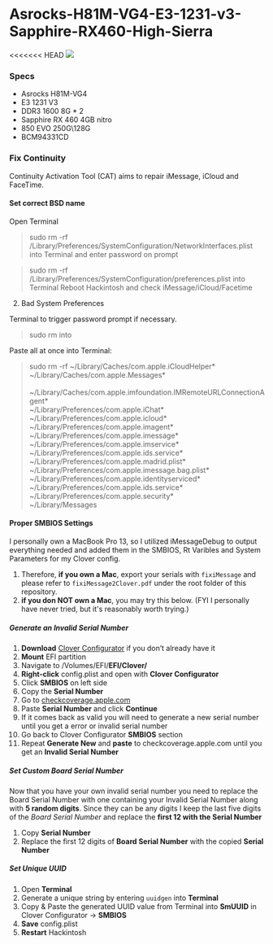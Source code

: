 # Asrocks-H81M-VG4-E3-1231-v3-Sapphire-RX460-High-Sierra

<<<<<<< HEAD
![](http://ph3zijmo3.bkt.clouddn.com/share/hackintosh.jpeg)

### Specs

- Asrocks H81M-VG4
- E3 1231 V3
- DDR3 1600 8G * 2
- Sapphire RX 460 4GB nitro 
- 850 EVO 250G\128G
- BCM94331CD 



### Fix Continuity
Continuity Activation Tool (CAT) aims to repair iMessage, iCloud and FaceTime.

#### Set correct BSD name

Open Terminal
> sudo rm -rf /Library/Preferences/SystemConfiguration/NetworkInterfaces.plist into Terminal and enter password on prompt

> sudo rm -rf /Library/Preferences/SystemConfiguration/preferences.plist into Terminal
> Reboot Hackintosh and check iMessage/iCloud/Facetime

2. Bad System Preferences

  Terminal to trigger password prompt if necessary.
> sudo rm into 

Paste all at once into Terminal:
> sudo rm -rf ~/Library/Caches/com.apple.iCloudHelper* \
> ​          ~/Library/Caches/com.apple.Messages* \
> ​          ~/Library/Caches/com.apple.imfoundation.IMRemoteURLConnectionAgent* \
> ​          ~/Library/Preferences/com.apple.iChat* \
> ​          ~/Library/Preferences/com.apple.icloud* \
> ​          ~/Library/Preferences/com.apple.imagent* \
> ​          ~/Library/Preferences/com.apple.imessage* \
> ​          ~/Library/Preferences/com.apple.imservice* \
> ​          ~/Library/Preferences/com.apple.ids.service* \
> ​          ~/Library/Preferences/com.apple.madrid.plist* \
> ​          ~/Library/Preferences/com.apple.imessage.bag.plist* \
> ​          ~/Library/Preferences/com.apple.identityserviced* \
> ​          ~/Library/Preferences/com.apple.ids.service* \
> ​          ~/Library/Preferences/com.apple.security* \
> ​          ~/Library/Messages

#### Proper SMBIOS Settings 

I personally own a MacBook Pro 13, so I utilized iMessageDebug to output everything needed and added them in the SMBIOS, Rt Varibles and System Parameters for my Clover config. 

1. Therefore, **if you own a Mac**, export your serials with `fixiMessage` and please refer to `fixiMessage2Clover.pdf` under the root folder of this repository.
2. **if you don NOT own a Mac**, you may try this below. (FYI I personally have never tried, but it's reasonably worth trying.)

##### Generate an Invalid Serial Number

1. **Download** [Clover Configurator](https://mackie100projects.altervista.org/download-clover-configurator/) if you don’t already have it
2. **Mount** EFI partition
3. Navigate to /Volumes/EFI/**EFI/Clover/**
4. **Right-click** config.plist and open with **Clover Configurator**
5. Click **SMBIOS** on left side
6. Copy the **Serial Number**
7. Go to [checkcoverage.apple.com](checkcoverage.apple.com)
8. Paste **Serial Number**  and click **Continue**
9. If it comes back as valid you will need to generate a new serial number until you get a error or invalid serial number
10. Go back to Clover Configurator **SMBIOS** section
11. Repeat **Generate New** and **paste** to checkcoverage.apple.com until you get an **Invalid Serial Number**

##### Set Custom Board Serial Number

Now that you have your own invalid serial number you need to replace the Board Serial Number with one containing your Invalid Serial Number along with **5 random digits**. Since they can be any digits I keep the last five digits of the *Board Serial Number* and replace the **first 12 with the Serial Number**

1. Copy **Serial Number**
2. Replace the first 12 digits of **Board Serial Number** with the copied **Serial Number**

##### Set Unique UUID

1. Open **Terminal**
2. Generate a unique string by entering `uuidgen` into **Terminal**
3. Copy & Paste the generated UUID value from Terminal into **SmUUID** in Clover Configurator -> **SMBIOS**
4. **Save** config.plist
5. **Restart** Hackintosh

